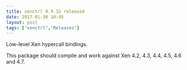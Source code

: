 ```yaml
---
title: xenctrl 0.9.32 released
date: 2017-01-30 10:45
layout: post
tags: ["xenctrl","Releases"]
---
```


Low-level Xen hypercall bindings.


This package should compile and work against Xen 4.2, 4.3, 4.4, 4.5, 4.6 and 4.7.
